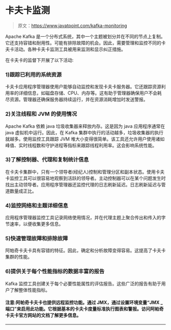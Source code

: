 # 卡夫卡监测

> 原文：<https://www.javatpoint.com/kafka-monitoring>

Apache Kafka 是一个分布式系统，其中一个主题被划分并在不同的节点上复制。它还支持容错和耐用性。可能有排除故障的机会。因此，需要管理和监控不同的卡夫卡活动。各种卡夫卡监测工具被用来监测和显示纠正措施。

在卡夫卡的监督下开展了以下活动:

### 1)跟踪已利用的系统资源

卡夫卡应用程序管理器使用户能够自动监控和发现卡夫卡服务器。它还跟踪资源利用率的详细信息，如磁盘存储、CPU、内存等。这有助于管理器确保用户不会耗尽资源。管理器还确保服务器持续运行，并在资源消耗增加时发送警报。

### 2)关注线程和 JVM 的使用情况

Apache Kafka 依赖 java 垃圾收集器来释放内存。这是因为 java 应用程序通常在 java 虚拟机中运行。因此，在 Kafka 集群中执行的活动越多，垃圾收集器的执行就越多。使用监控工具跟踪 JVM 堆大小变得很简单。该工具还允许用户使用诸如峰值、实时线程数和守护进程等指标来跟踪线程利用率。这会影响系统性能。

### 3)了解控制器、代理和复制统计信息

在卡夫卡集群中，只有一个领导者(经纪人)控制和管理分区和副本状态。使用卡夫卡监控工具可以很容易地观察到活跃的领导者。主动控制器可以在某个问题发生时找出主动领导者。应用程序管理器还监控代理的日志刷新延迟。日志刷新延迟与管道数量成正比。

### 4)监控网络和主题详细信息

应用程序管理器监控工具记录网络使用情况，并在代理主题上聚合传出和传入的字节速率，以便收集更多信息。

### 5)快速管理故障和排除故障

阿帕奇卡夫卡具有容错的特征。因此，确定和分析故障变得容易。这提高了卡夫卡集群的性能。

### 6)提供关于每个性能指标的数据丰富的报告

Kafka 监控工具创建关于每个必要性能属性的评估报告。这些广泛的报告有助于用户了解整体性能指标。

#### 注意:阿帕奇卡夫卡也提供远程监控功能。通过 JMX，通过设置环境变量“JMX _ 端口”来启用此功能。它根据基本的卡夫卡度量标准执行图表和警报。访问阿帕奇卡夫卡官方网站的文档了解更多信息。

* * *